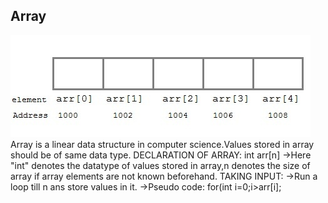## Array

<img src="../../assets/img/Array.jpg">
Array is a linear data structure in computer science.Values stored in array should be of same data type.
DECLARATION OF ARRAY: int arr[n]
->Here "int" denotes the datatype of values stored in array,n denotes the size of array if array elements are not known  beforehand.
TAKING INPUT:
->Run a loop till n ans store values in it.
->Pseudo code:
	for(int i=0;i<n;i++) cin>>arr[i];
